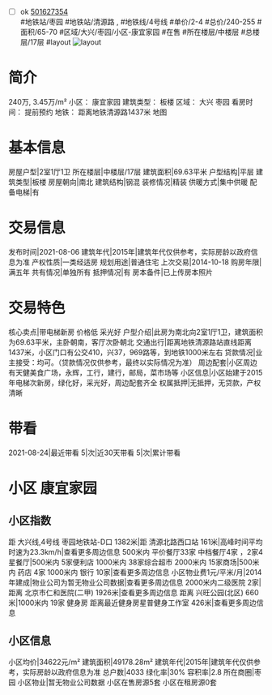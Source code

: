 - [ ] ok [501627354](https://bj.5i5j.com/ershoufang/501627354.html)  
 #地铁站/枣园 #地铁站/清源路 ,  #地铁线/4号线
#单价/2-4 #总价/240-255 #面积/65-70   #区域/大兴/枣园/小区-康宜家园 #在售 #所在楼层/中楼层 #总楼层/17层 #layout 
![layout](http://image2a.5i5j.com/bdir/layout/e9393a5d18324cd7b79951a8e0fb26d6.jpg_P5.jpg) 
# 简介 
 240万,  3.45万/m² 
小区： 康宜家园
建筑类型： 板楼
区域： 大兴 枣园
看房时间： 提前预约
地铁： 距离地铁清源路1437米 地图
# 基本信息 
 房屋户型|2室1厅1卫
所在楼层|中楼层/17层
建筑面积|69.63平米
户型结构|平层
建筑类型|板楼
房屋朝向|南北
建筑结构|钢混
装修情况|精装
供暖方式|集中供暖
配备电梯|有
# 交易信息 
 发布时间|2021-08-06
建筑年代|2015年|建筑年代仅供参考，实际房龄以政府信息为准
产权性质|一类经适房
规划用途|普通住宅
上次交易|2014-10-18
购房年限|满五年
共有情况|单独所有
抵押情况|有
房本备件|已上传房本照片
# 交易特色 
 核心卖点|带电梯新房 价格低 采光好
户型介绍|此房为南北向2室1厅1卫，建筑面积为69.63平米，主卧朝南，客厅次卧朝北
交通出行|距离地铁清源路站直线距离1437米，小区门口有公交410，兴37，969路等，到地铁1000米左右
贷款情况|业主接受：均可。（贷款情况仅供参考，最终以实际情况为准）
周边配套|小区周边有天健美食广场，永辉，工行，建行，邮局，菜市场等
小区信息|小区始建于2015年电梯次新房，绿化好，采光好，周边配套齐全
权属抵押|无抵押，无贷款，产权清晰
# 带看 
 2021-08-24|最近带看	 5|次|近30天带看	 5|次|累计带看
# 小区 康宜家园
## 小区指数 
 距 大兴线,4号线 枣园地铁站-D口 1382米|距 清源北路西口站 161米|高峰时间平均时速为23.3km/h|查看更多周边信息
500米内 平价餐厅33家
中档餐厅4家 ，2家4星餐厅|500米内 5家便利店
1000米内 38家综合超市
2000米内 15家商场|500米内 药店 4家
1000米内 银行 10家|查看更多周边信息
小区物业费1元/平米/月|2014年建成|物业公司为暂无物业公司数据|查看更多周边信息
2000米内二级医院 2家|距离 北京市仁和医院(二甲)  1926米|查看更多周边信息
距离 兴旺公园(北区) 660米|1000米内 19家 健身房
距离最近健身房星普健身工作室 426米|查看更多周边信息
## 小区信息 
 小区均价|34622元/m²
建筑面积|49178.28m²
建筑年代|2015年|建筑年代仅供参考，实际房龄以政府信息为准
总户数|4033
绿化率|30%
容积率|2.8
所在商圈|枣园
小区物业|暂无物业公司数据
小区在售房源5套
小区在租房源0套
